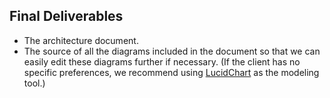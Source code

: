 ## Final Deliverables
- The architecture document.
- The source of all the diagrams included in the document so that we can easily edit these diagrams further if necessary. (If the client has no specific preferences, we recommend using [LucidChart](https://www.lucidchart.com) as the modeling tool.)